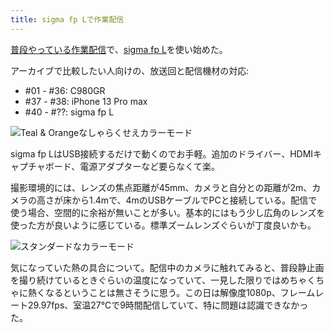 ```yaml
---
title: sigma fp Lで作業配信
---
```

[普段やっている作業配信](https://www.youtube.com/c/r7kamura)で、[sigma fp L](https://www.amazon.co.jp/dp/B0916G94WV)を使い始めた。

アーカイブで比較したい人向けの、放送回と配信機材の対応:

*   #01 - #36: C980GR
*   #37 - #38: iPhone 13 Pro max
*   #40 - #??: sigma fp L

![](https://lh3.googleusercontent.com/docs/ADP-6oEHbMGD04brjJCSVeudAe2fgj_SvM8gPm4pYP5rwYNcuyucKcyqEK4HF1096DU5eo5k4mTWqt9-k02bGSmw7xy_-Ma3Ne8LBl815sGwsj0tkFRLk9IBFFnGj7hnidiuj-CCJ24t2YcHqlelVAsRVJgyFDln15RCM33jOgy4VAJ9k89D7cque4wMQP-eXMKclD3UcOAZeJaWn0Kx_Dabv7jEn8LLGORHUI8ykCqGcb4NBaco1_Ft5NXrjlr5tEAt2jhjlabuKviq4BdLTJmyav5fgo0E6KP5EVb1wcos5jRJSnzraCoxWg6vZDpummleZ-w1TYVzmgpk8Q9X5tRDv7Hwpnl27fpzC5bzTjXhUSELHHsHqfM9yljQXRf9h3FchaSBCYzKA5Xsnoh78Rq3feEnVxap1lI8W0Fz6GGVMha-fJ-bwiD8-Yr-wYK6TQ6i-qpdxKmYG_KFA4yg7FSyFt42ODoQOM1IQEi7UXbDYnVCzKUhgVffzt9IlwVSxD5rNtZJDkp3FGLY9z-Aoyxm_NcvI28V5zmQ1d97gO_dcZJH8McNBPxgOvKYt0Fl9OL6CjHIfFvPNmejIwyKgT9BFsMUrxV40IaPc97trJB46Jk_zz-1xnWbQDexByogBEHRW_QhBLlt55W8Ic0LILtj1antRRCtrfIV2kK-7h3XhHnEV1Rg9givYV0tMPlDnSlEIKKvbJ6m8_u4ixSQtzQ6Vn6IOOZg5KVbRBIFkTwf-8ZeVmkbFWWG3y8geXz5iZ4ViP9nQKgWi071XTLc59j0yj82pZJDpBDoozbWieJFXKSvQDgJ-VnI_GkEGtgCcWCYCciGk-C5FlfN3ZFjfgLaFbEtFVRVSwNYi61NsxXjzh4EQYytlzheE-o-CV-OtLJQSrlNxZFGH1tDOP4BZAktzgrrWILd6dcsQdt7hmvGkwjor0fSEynmdsEarao0IxHtD8FRchOXIYLKufsYcI71DOkJiQ4LmDPiUXa46wtYg738j-Pupg-o3HeAcYnZJbteKabDQtwvRKCASUzbRUwYajDdLSIP2STjQECG3hCcMsFybIgB7YyjlyMRUv9SVccgdxRoe6Q79k2D5677m7tAo-uaFxhgZJEJpfz25q4-0NiEH9hTQ-GsreuxKc8Lz8genQ2HJ0dXvOHuBSKHsI_kPBH3W4w-id7Ilqm-uTr-8p5rz4UCzwdDu0uu0aT33WqT0wxFU8OE5ONsyWonNVyQJ_2AHkWrU6-F81m5SsEKbckdFcNT "Teal & Orangeなしゃらくせえカラーモード")

sigma fp LはUSB接続するだけで動くのでお手軽。追加のドライバー、HDMIキャプチャボード、電源アダプターなど要らなくて楽。

撮影環境的には、レンズの焦点距離が45mm、カメラと自分との距離が2m、カメラの高さが床から1.4mで、4mのUSBケーブルでPCと接続している。配信で使う場合、空間的に余裕が無いことが多い。基本的にはもう少し広角のレンズを使った方が良いように感じている。標準ズームレンズぐらいが丁度良いかも。

![](https://lh3.googleusercontent.com/docs/ADP-6oGYOKujNeAsiY14xnLuqMYZJj4_4m6Z4tKuYR6ZhSf6U8TWAX1qAKcVHEPODQcnjAYkul-8Zv68WXsNHbXPmm_V9aYYCzC_kxx1JU30hc4qY19mfGI3MARYdNoxHPvfKepZlqWjRV_GzXvMfqfIPcthzig8UU4ENmG-Td4jDemhr7eO6L-UHvkixk4VZTowaVQPz8OaV48EQ95lKaXWxgkxSZtPrSxYzJBXkPefl7oPyvwNvAj5g7Y4ACPqd5enOD0EMWeqy7nDYkyNa37Vvvi3Wx5shdrI7m5339xX5i40klqiACg0k77HWWUo3psJ9FPgYYWZYUqhQVzB0ZS0RdpBnKWefLQm5uMuuQAjC9Ntfp8hyZwR6tc-TE4RC0C6sOKSCZSldDJEft4P9Moh22k3grZKPYXom1ZOXIo1Ysgo_1Dn939SQykcEAmUxqRc6BPNaAQhoL9PRvQwbBQd1YqBb1Shj_k7mSkpFcyUNjBlSHyF3hFjhnDD74yGs-haLbtYCuupg3QCO0z3h6I1hzKICFiznlYboaw0QV3_CDjdzKwMJqbTBCeDH382xOiGkl6WWLZf8DRb3uSx80gn-wOII5LQIgGhdu34IXR-WqJiSQ6H9nxINxDLRXUccBemY0zFiW7UIdO2J4JjswP_6-4ils_F1ONmiEmzFppFTeN0TW6G7YSfOZyIXgWP9Wt7VcxilprAA0OcCCI2H9VXPORQgnfSLF8pHt7PfGuU4C5bbcgOo-oYPuJfucKaJtBFr0c8ZtpVZ0PFWWqPRqWE-CRfiwk_k_WYiHl9lIm2c7CozAcBlxQcfSjBeKD8OMi5nTiQ0sLE9T7YsbQHaSQ72-KE3egfSzlEUBUfk5oPiJMr67sH3NfoQsL5T2NFCT3ZGLtRUTU_crbhcI883N5g3JTdkEJpMB6RMxw5Pq-41CsmpMSM4FkBNc_bTEr_k3EcT9W121claUK5l7Ds-sVYx3U-pmTOq6IFrurXRpq9kCph1veUCF-raBCmsx87QqzHGjbAJ6UhReQISMDYcLVO-2Qgp6sFLs3tu6Yd04aHMRzUkbHX6SDTzjP_Nd7u3Vq6o_Vx088kADYqbbLUjkGq5mMy3r-DbJjbz6diHCW0EmchTICdPS1XLhnsaZ1pj9DLdr5YsZXiJ5dX7vK8ztnu7iONVgqDiVF8_doAWV3U2VA0KDpmHGxM8Y3VMXhi0lWpx3JA4rW_4Fjf4qe0Tfup3bRgOvxLUlW-BMZ6TcZA75og8idT "スタンダードなカラーモード")

気になっていた熱の具合について。配信中のカメラに触れてみると、普段静止画を撮り続けているときぐらいの温度になっていて、一見した限りではめちゃくちゃに熱くなるということは無さそうに思う。この日は解像度1080p、フレームレート29.97fps、室温27℃で9時間配信していて、特に問題は認識できなかった。
